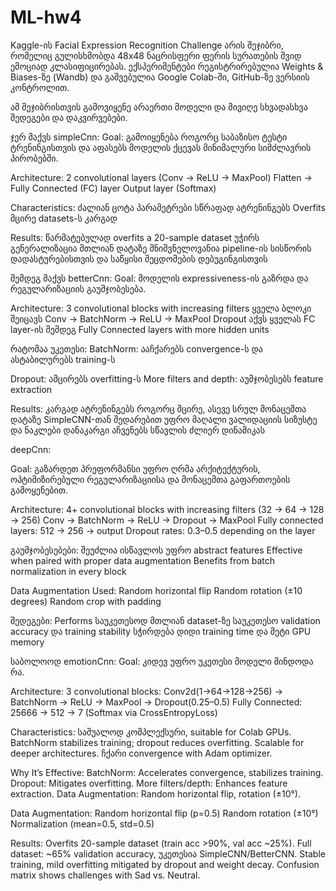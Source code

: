# ML-hw4
Kaggle-ის  Facial Expression Recognition Challenge არის შეჯიბრი,
რომელიც გულისხმობდა 48x48 ნაცრისფერი ფერის სურათების შვიდ ემოციად კლასიფიცირებას.
ექსპერიმენტები რეგისტრირებულია Weights & Biases-ზე (Wandb) და გაშვებულია Google Colab-ში, GitHub-ზე ვერსიის კონტროლით.

ამ შეჯიბრისთვის გამოვიყენე არაერთი მოდელი და მივიღე სხვადასხვა შედეგები და დაკვირვებები.

ჯერ მაქვს simpleCnn:
Goal: 
  გამოიყენება როგორც საბაზისო ტესტი ტრენინგისთვის და აფასებს მოდელის ქცევას მინიმალური სიმძლავრის პირობებში.
  
Architecture:
  2 convolutional layers (Conv → ReLU → MaxPool)
  Flatten → Fully Connected (FC) layer
  Output layer (Softmax)

Characteristics:
  ძალიან ცოტა პარამეტრები
  სწრაფად ატრენინგებს
  Overfits მცირე datasets-ს კარგად

Results:
  წარმატებულად overfits a 20-sample dataset
  უჭირს გენერალიზაცია მთლიან დატაზე
  მნიშვნელოვანია pipeline-ის სისწორის დადასტურებისთვის და საწყისი შეცდომების დებუგინგისთვის

შემდეგ მაქვს betterCnn:
Goal: 
  მოდელის expressiveness-ის გაზრდა და რეგულარიზაციის გაუმჯობესება.
  
Architecture:
  3 convolutional blocks with increasing filters
  ყველა ბლოკი შეიცავს Conv → BatchNorm → ReLU → MaxPool
  Dropout აქვს ყველას FC layer-ის შემდეგ
  Fully Connected layers with more hidden units

რატომაა უკეთესი:
  BatchNorm: ააჩქარებს convergence-ს და ასტაბილურებს training-ს

Dropout: 
  ამცირებს overfitting-ს
More filters and depth: 
  აუმჯობესებს feature extraction

Results:
  კარგად ატრენინგებს როგორც მცირე, ასევე სრულ მონაცემთა დატაზე
  SimpleCNN-თან შედარებით უფრო მაღალი ვალიდაციის სიზუსტე და ნაკლები დანაკარგი
  აჩვენებს სწავლის ძლიერ დინამიკას 

deepCnn:

Goal: 
  გაზარდეთ პრეფორმანსი უფრო ღრმა არქიტექტურის, ოპტიმიზირებული რეგულარიზაციისა და მონაცემთა გაფართოების გამოყენებით.

Architecture:
  4+ convolutional blocks with increasing filters (32 → 64 → 128 → 256)
  Conv → BatchNorm → ReLU → Dropout → MaxPool
  Fully connected layers: 512 → 256 → output
  Dropout rates: 0.3–0.5 depending on the layer

გაუმჯობესებები:
  შეუძლია ისწავლოს უფრო abstract features
  Effective when paired with proper data augmentation
  Benefits from batch normalization in every block

Data Augmentation Used:
  Random horizontal flip
  Random rotation (±10 degrees)
  Random crop with padding

შედეგები:
  Performs საუკეთესოდ მთლიან dataset-ზე
  საუკეთესო validation accuracy და training stability
  სჭირდება დიდი training time და მეტი GPU memory

საბოლოოდ emotionCnn:
Goal:
კიდევ უფრო უკეთესი მოდელი მინდოდა რა.

Architecture:
3 convolutional blocks:
Conv2d(1→64→128→256) → BatchNorm → ReLU → MaxPool → Dropout(0.25–0.5)
Fully Connected: 25666 → 512 → 7 (Softmax via CrossEntropyLoss)

Characteristics:
საშუალოდ კომპლექსური, suitable for Colab GPUs.
BatchNorm stabilizes training; dropout reduces overfitting.
Scalable for deeper architectures.
ჩქარი convergence with Adam optimizer.

Why It’s Effective:
BatchNorm: Accelerates convergence, stabilizes training.
Dropout: Mitigates overfitting.
More filters/depth: Enhances feature extraction.
Data Augmentation: Random horizontal flip, rotation (±10°).

Data Augmentation:
Random horizontal flip (p=0.5)
Random rotation (±10°)
Normalization (mean=0.5, std=0.5)

Results:
Overfits 20-sample dataset (train acc >90%, val acc ~25%).
Full dataset: ~65% validation accuracy, უკეთესია SimpleCNN/BetterCNN.
Stable training, mild overfitting mitigated by dropout and weight decay.
Confusion matrix shows challenges with Sad vs. Neutral.
